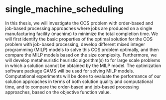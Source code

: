 # single_machine_scheduling
In this thesis, we will investigate the COS problem with order-based and job-based processing approaches where jobs are produced on a single manufacturing facility (machine) to minimize the total completion time. We will first identify the basic properties of the optimal solution for the COS problem with job-based processing, develop different mixed integer programming (MILP) models to solve this COS problem optimally, and then compare the MILP models based on the size complexity. Furthermore, we will develop metaheuristic heuristic algorithm(s) to for large scale problems in which a solution cannot be obtained by the MILP model. The optimization software package GAMS will be used for solving MILP models. Computational experiments will be done to evaluate the performance of our solution approaches in terms of both solution quality and computational time, and to compare the order-based and job-based processing approaches, based on the objective function value.
